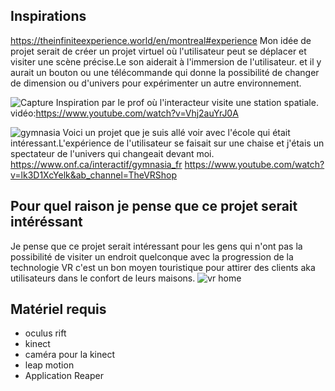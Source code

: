## Inspirations 

https://theinfiniteexperience.world/en/montreal#experience
Mon idée de projet serait de créer un projet virtuel où l'utilisateur peut se déplacer et visiter une scène précise.Le son aiderait à l'immersion de l'utilisateur. et il y aurait un bouton ou une télécommande qui donne la possibilité de changer de dimension ou d'univers pour expérimenter un autre environnement.



![Capture](https://github.com/73Gabriel/Test-test-party/assets/113635462/360d218b-0f0a-4d24-9ea0-766d50004fb5) 
Inspiration par le prof où l'interacteur visite une station spatiale.
vidéo:https://www.youtube.com/watch?v=Vhj2auYrJ0A


![gymnasia](https://github.com/73Gabriel/Test-test-party/assets/113635462/3b06e476-7edb-4933-a2b8-451678066fe2)
Voici un projet que je suis allé voir avec l'école qui était intéressant.L'expérience de l'utilisateur se faisait  sur une chaise et j'étais un spectateur de l'univers qui changeait devant moi.
https://www.onf.ca/interactif/gymnasia_fr
https://www.youtube.com/watch?v=lk3D1XcYelk&ab_channel=TheVRShop

## Pour quel raison je pense que ce projet serait intéréssant
Je pense que ce projet serait intéressant pour les gens qui n'ont pas la possibilité de visiter un endroit quelconque avec la progression de la technologie VR c'est un bon moyen touristique pour attirer des clients aka utilisateurs  dans le confort de leurs maisons.
![vr home](https://github.com/73Gabriel/Test-test-party/assets/113635462/48b69b1a-fcad-43c2-b545-15caca1431a1)

## Matériel requis
* oculus rift
* kinect
* caméra pour la kinect
* leap motion
* Application Reaper

